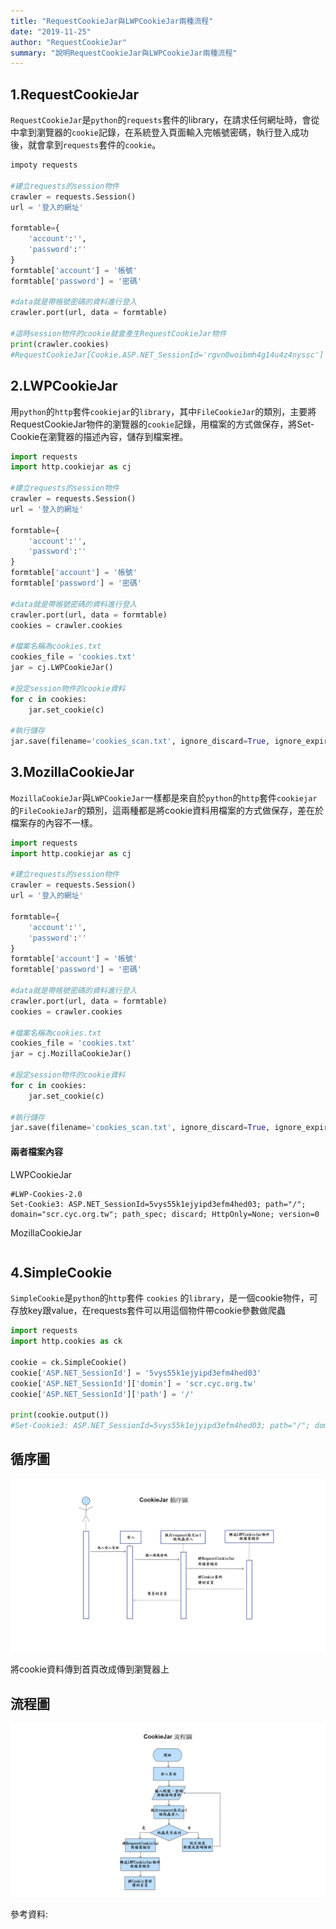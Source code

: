 ```yaml
---
title: "RequestCookieJar與LWPCookieJar兩種流程"
date: "2019-11-25"
author: "RequestCookieJar"
summary: "說明RequestCookieJar與LWPCookieJar兩種流程"
---
```




## 1.RequestCookieJar

`RequestCookieJar`是`python`的`requests`套件的library，在請求任何網址時，會從中拿到瀏覽器的`cookie`記錄，在系統登入頁面輸入完帳號密碼，執行登入成功後，就會拿到`requests`套件的`cookie`。

```python
impoty requests

#建立requests的session物件
crawler = requests.Session()
url = '登入的網址'

formtable={
    'account':'',
    'password':''
}
formtable['account'] = '帳號'
formtable['password'] = '密碼'

#data就是帶帳號密碼的資料進行登入
crawler.port(url, data = formtable)

#這時session物件的cookie就會產生RequestCookieJar物件
print(crawler.cookies)
#RequestCookieJar[Cookie.ASP.NET_SessionId='rgvn0woibmh4g14u4z4nyssc']
```



## 2.LWPCookieJar

用`python`的`http`套件`cookiejar`的`library`，其中`FileCookieJar`的類別，主要將RequestCookieJar物件的瀏覽器的`cookie`記錄，用檔案的方式做保存，將Set-Cookie在瀏覽器的描述內容，儲存到檔案裡。

```python
import requests
import http.cookiejar as cj

#建立requests的session物件
crawler = requests.Session()
url = '登入的網址'

formtable={
    'account':'',
    'password':''
}
formtable['account'] = '帳號'
formtable['password'] = '密碼'

#data就是帶帳號密碼的資料進行登入
crawler.port(url, data = formtable)
cookies = crawler.cookies

#檔案名稱為cookies.txt
cookies_file = 'cookies.txt'
jar = cj.LWPCookieJar()

#設定session物件的cookie資料
for c in cookies:
    jar.set_cookie(c)

#執行儲存
jar.save(filename='cookies_scan.txt', ignore_discard=True, ignore_expires=True)
```



## 3.MozillaCookieJar

`MozillaCookieJar`與`LWPCookieJar`一樣都是來自於`python`的`http`套件`cookiejar`的`FileCookieJar`的類別，這兩種都是將cookie資料用檔案的方式做保存，差在於檔案存的內容不一樣。

```python
import requests
import http.cookiejar as cj

#建立requests的session物件
crawler = requests.Session()
url = '登入的網址'

formtable={
    'account':'',
    'password':''
}
formtable['account'] = '帳號'
formtable['password'] = '密碼'

#data就是帶帳號密碼的資料進行登入
crawler.port(url, data = formtable)
cookies = crawler.cookies

#檔案名稱為cookies.txt
cookies_file = 'cookies.txt'
jar = cj.MozillaCookieJar()

#設定session物件的cookie資料
for c in cookies:
    jar.set_cookie(c)

#執行儲存
jar.save(filename='cookies_scan.txt', ignore_discard=True, ignore_expires=True)
```



#### 兩者檔案內容

LWPCookieJar

```
#LWP-Cookies-2.0
Set-Cookie3: ASP.NET_SessionId=5vys55k1ejyipd3efm4hed03; path="/"; domain="scr.cyc.org.tw"; path_spec; discard; HttpOnly=None; version=0
```

MozillaCookieJar

```

```



## 4.SimpleCookie

 `SimpleCookie`是`python`的`http`套件 `cookies` 的`library`，是一個cookie物件，可存放key跟value，在requests套件可以用這個物件帶cookie參數做爬蟲 

```python
import requests
import http.cookies as ck

cookie = ck.SimpleCookie()
cookie['ASP.NET_SessionId'] = '5vys55k1ejyipd3efm4hed03'
cookie['ASP.NET_SessionId']['domin'] = 'scr.cyc.org.tw'
cookie['ASP.NET_SessionId']['path'] = '/'

print(cookie.output())
#Set-Cookie3: ASP.NET_SessionId=5vys55k1ejyipd3efm4hed03; path="/"; domain="scr.cyc.org.tw";
```



## 循序圖

![CookieJarUML](https://raw.githubusercontent.com/coolgood88142/markdown_note/master/assets/images/CookieJarUML.png)

將cookie資料傳到首頁改成傳到瀏覽器上



## 流程圖

![sport-cookie](https://raw.githubusercontent.com/coolgood88142/markdown_note/master/assets/images/sport-cookie.png)

參考資料:



